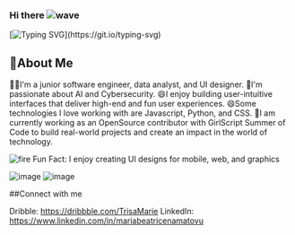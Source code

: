 
### Hi there ![wave](https://github.com/MariaBeatriceNamatovu/MariaBeatriceNamatovu/assets/125874379/7a5e43ef-4bd6-453a-be77-c3487799528d)



[![Typing SVG](https://readme-typing-svg.demolab.com?font=Fira+Code&pause=1000&random=false&width=435&lines=I'm+Maria+Beatrice.+;I'm+a+Junior+Software+Engineer+;and+UI+Designer.)](https://git.io/typing-svg)

## 🌟About Me
🧑‍💻I'm a junior software engineer, data analyst, and UI designer.
🌱I'm passionate about AI and Cybersecurity. 
😄I enjoy building user-intuitive interfaces that deliver high-end and fun user experiences. 
😄Some technologies I love working with are Javascript, Python, and CSS. 
🔭I am currently working as an OpenSource contributor with GirlScript Summer of Code to build real-world projects and create an impact in the world of technology.

![fire](https://github.com/MariaBeatriceNamatovu/MariaBeatriceNamatovu/assets/125874379/74c9d52f-803d-446a-a638-af20a058fa7b)  Fun Fact: I enjoy creating UI designs for mobile, web, and graphics






![image](https://github.com/MariaBeatriceNamatovu/MariaBeatriceNamatovu/assets/125874379/aef49873-d32b-4f35-b537-f1889c7ee14d)        ![image](https://github.com/MariaBeatriceNamatovu/MariaBeatriceNamatovu/assets/125874379/5db5a11d-f758-4bdb-8ea2-fce5198e1a88)




##Connect with me


Dribble: https://dribbble.com/TrisaMarie
LinkedIn: https://www.linkedin.com/in/mariabeatricenamatovu


<!--
**MariaBeatriceNamatovu/MariaBeatriceNamatovu** is a ✨ _special_ ✨ repository because its `README.md` (this file) appears on your GitHub profile.

Here are some ideas to get you started:

- 🔭 I’m currently working on ...
- 🌱 I’m currently learning ...
- 👯 I’m looking to collaborate on ...
- 🤔 I’m looking for help with ...
- 💬 Ask me about ...
- 📫 How to reach me: ...
- 😄 Pronouns: ...
- ⚡ Fun fact: ...
-->

